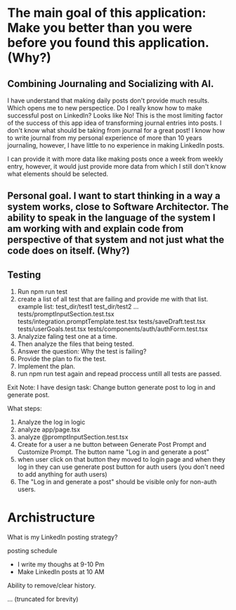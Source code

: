 # The main goal of this application: Make you better than you were before you found this application. (Why?)

## Combining Journaling and Socializing with AI.
I have understand that making daily posts don't provide much results. Which opens me to new perspectice. Do I really know how to make successful post on LinkedIn? Looks like No! This is the most limiting factor of the success of this app idea of transforming journal entries into posts. I don't know what should be taking from journal for a great post! I know how to write journal from my personal experience of more than 10 years journaling, however, I have little to no experience in making LinkedIn posts.

I can provide it with more data like making posts once a week from weekly entry, however, it would just provide more data from which I still don't know what elements should be selected.

## Personal goal. I want to start thinking in a way a system works, close to Software Architector. The ability to speak in the language of the system I am working with and explain code from perspective of that system and not just what the code does on itself. (Why?)

## Testing
1. Run npm run test
2. create a list of all test that are failing and provide me with that list. example list:
test_dir/test1
test_dir/test2
...
tests/promptInputSection.test.tsx tests/integration.promptTemplate.test.tsx tests/saveDraft.test.tsx tests/userGoals.test.tsx tests/components/auth/authForm.test.tsx
3. Analyzize faling test one at a time.
4. Then analyze the files that being tested.
5. Answer the question: Why the test is failing?
6. Provide the plan to fix the test.
7. Implement the plan.
8. run npm run test again and repead proccess untill all tests are passed.


Exit Note:
I have design task: Change button generate post to log in and generate post.

What steps:
1. Analyze the log in logic
2. analyze app/page.tsx
3. analyze @promptInputSection.test.tsx 
4. Create for a user a ne button between Generate Post Prompt and Customize Prompt. The button name "Log in and generate a post"
5. when user click on that button they moved to login page and when they log in they can use generate post button for auth users (you don't need to add anything for auth users)
6. The "Log in and generate a post" should be visible only for non-auth users.



# Archistructure 

What is my LinkedIn posting strategy?

posting schedule
- I write my thoughs at 9-10 Pm
- Make LinkedIn posts at 10 AM


Ability to remove/clear history.



... (truncated for brevity)